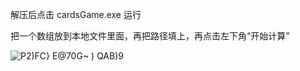 解压后点击 cardsGame.exe 运行

把一个数组放到本地文件里面，再把路径填上，再点击左下角“开始计算”

![P2)FC} `E@70G~` ) QAB)9](https://user-images.githubusercontent.com/74699943/201346555-0d5b7e9d-036b-4452-b8fc-8dc4380fb968.png)
